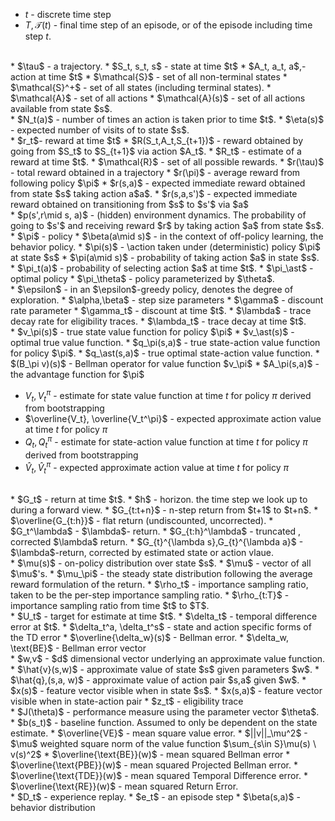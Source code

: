 * $t$ - discrete time step
* $T, \mathcal{T}(t)$ - final time step of an episode, or of the episode including time step $t$. 
<br>
* $\tau$ - a trajectory.
* $S_t, s_t, s$ - state at time  $t$
* $A_t, a_t, a$,- action at time $t$
* $\mathcal{S}$ - set of all non-terminal states
* $\mathcal{S}^+$ - set of all states (including terminal states).
* $\mathcal{A}$ - set of all actions
* $\mathcal{A}(s)$ - set of all actions available from state $s$.
<br>
* $N_t(a)$ - number of times an action is taken prior to time $t$.
* $\eta(s)$ - expected number of visits of to state $s$. 
<br>
* $r_t$- reward at time $t$
* $R(S_t,A_t,S_{t+1})$ - reward obtained by going from $S_t$ to $S_{t+1}$ via action $A_t$.
* $R_t$ - estimate of a reward at time $t$.
* $\mathcal{R}$ - set of all possible rewards.
* $r(\tau)$ - total reward obtained in a trajectory
* $r(\pi)$ - average reward from following policy $\pi$ 
* $r(s,a)$ - expected immediate reward obtained from state $s$ taking action a$a$.
* $r(s,a,s')$ - expected immediate reward obtained on transitioning from $s$ to $s'$ via $a$
<br>
* $p(s',r\mid s, a)$ - (hidden) environment dynamics. The probability of going to $s'$ and receiving reward $r$ by taking action $a$ from state $s$.
* $\pi$ - policy
* $\beta(a\mid s)$ - in the context of off-policy learning, the behavior policy.
* $\pi(s)$ - \action taken under (deterministic) policy $\pi$ at state $s$
* $\pi(a\mid s)$ - probability of taking action $a$ in state $s$.
* $\pi_t(a)$ - probability of selecting action $a$ at time $t$.
* $\pi_\ast$ - optimal policy
* $\pi_\theta$ - policy parameterized by $\theta$.
<br>
* $\epsilon$ - in an $\epsilon$-greedy policy, denotes the degree of exploration.
* $\alpha,\beta$ - step size parameters
* $\gamma$ - discount rate parameter
* $\gamma_t$ - discount at time $t$.
* $\lambda$ - trace decay rate for eligibility traces.
* $\lambda_t$ - trace decay at time $t$.
<br>
* $v_\pi(s)$ - true state value function for policy $\pi$
* $v_\ast(s)$ - optimal true value function.
* $q_\pi(s,a)$ - true state-action value function for policy $\pi$. 
* $q_\ast(s,a)$ - true optimal state-action value function.
* $(B_\pi v)(s)$ - Bellman operator for value function $v_\pi$
* $A_\pi(s,a)$ - the advantage function for $\pi$ 

* $V_t, V^{\pi}_t$ - estimate for state value function at time $t$ for policy $\pi$ derived from bootstrapping
* $\overline{V_t}, \overline{V_t^\pi}$ - expected approximate action value at time $t$ for policy $\pi$
* $Q_t, Q_t^\pi$ - estimate for state-action value function at time $t$ for policy $\pi$ derived from bootstrapping
* $\hat{V}_t, \hat{V}_t^\pi$ - expected approximate action value at time $t$ for policy $\pi$
<br>
* $G_t$ - return at time $t$.
* $h$ - horizon. the time step we look up to during a forward view.
* $G_{t:t+n}$ - n-step return from $t+1$ to $t+n$.
* $\overline{G_{t:h}}$ - flat return (undiscounted, uncorrected).
* $G_t^\lambda$ - $\lambda$- return.
* $G_{t:h}^\lambda$ - truncated , corrected $\lambda$ return.
* $G_{t}^{\lambda s},G_{t}^{\lambda a}$ - $\lambda$-return, corrected by estimated state or action vlaue.
<br>
* $\mu(s)$ - on-policy distribution over state $s$.
* $\mu$ - vector of all $\mu$'s. 
* $\mu_\pi$ - the steady state distribution following the average reward formulation of the return.
* $\rho_t$ - importance sampling ratio, taken to be the per-step importance sampling ratio.
* $\rho_{t:T}$ - importance sampling ratio from time $t$ to $T$.
<br>
* $U_t$ - target for estimate at time $t$.
* $\delta_t$ - temporal difference error at $t$.
* $\delta_t^a, \delta_t^s$ - state and action specific forms of the TD error
* $\overline{\delta_w}(s)$ - Bellman error.
* $\delta_w, \text{BE}$ - Bellman error vector
<br>
* $w,v$ - $d$ dimensional vector underlying an approximate value function.
* $\hat{v}(s,w)$ - approximate value of state $s$  given parameters $w$.
* $\hat{q},(s,a, w)$ - approximate value of action pair $s,a$ given $w$.
* $x(s)$ - feature vector visible when in state $s$.
* $x(s,a)$ - feature vector visible when in state-action pair
* $z_t$ - eligibility trace
<br>
* $J(\theta)$ - performance measure using the parameter vector $\theta$.
* $b(s_t)$ - baseline function. Assumed to only be dependent on the state estimate.
* $\overline{VE}$ - mean square value error.
* $||v||_\mu^2$ - $\mu$ weighted square norm of the value function $\sum_{s\in S}\mu(s) \ v(s)^2$
* $\overline{\text{BE}}(w)$ - mean squared Bellman error
* $\overline{\text{PBE}}(w)$ - mean squared Projected Bellman error.
* $\overline{\text{TDE}}(w)$ - mean squared Temporal Difference error.
* $\overline{\text{RE}}(w)$ - mean squared Return Error.
<br>
* $D_t$ - experience replay.
* $e_t$ - an episode step 
* $\beta(s,a)$ - behavior distribution 